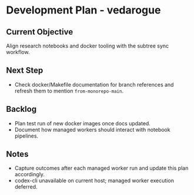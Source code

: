 # Development Plan - vedarogue

## Current Objective
Align research notebooks and docker tooling with the subtree sync workflow.

## Next Step
- Check docker/Makefile documentation for branch references and refresh them to mention `from-monorepo-main`.

## Backlog
- Plan test run of new docker images once docs updated.
- Document how managed workers should interact with notebook pipelines.

## Notes
- Capture outcomes after each managed worker run and update this plan accordingly.
- codex-cli unavailable on current host; managed worker execution deferred.
